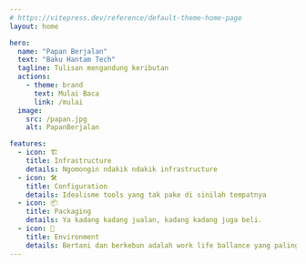 ```yaml
---
# https://vitepress.dev/reference/default-theme-home-page
layout: home

hero:
  name: "Papan Berjalan"
  text: "Baku Hantam Tech"
  tagline: Tulisan mengandung keributan
  actions:
    - theme: brand
      text: Mulai Baca
      link: /mulai
  image:
    src: /papan.jpg
    alt: PapanBerjalan

features:
  - icon: 🏗️
    title: Infrastructure
    details: Ngomongin ndakik ndakik infrastructure
  - icon: 🛠
    title: Configuration
    details: Idealisme tools yang tak pake di sinilah tempatnya
  - icon: 📦
    title: Packaging
    details: Ya kadang kadang jualan, kadang kadang juga beli.
  - icon: 🌳
    title: Environment
    details: Bertani dan berkebun adalah work life ballance yang paling pas
---
```


<style>
  .VPImage.image-src {
    border-radius: 999px;
  }

  :root {
  --vp-home-hero-name-color: transparent;
  --vp-home-hero-name-background: -webkit-linear-gradient(120deg, #bd34fe 30%, #c20000);

  --vp-home-hero-image-background-image: linear-gradient(-45deg, #bd34fe 50%, #c20000 50%);
  --vp-home-hero-image-filter: blur(44px);
}

  @media (min-width: 640px) {
    :root {
      --vp-home-hero-image-filter: blur(56px);
    }
  }

  @media (min-width: 960px) {
    :root {
      --vp-home-hero-image-filter: blur(68px);
    }
  }
</style>